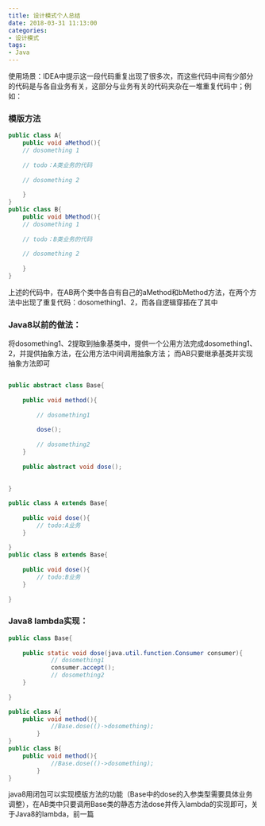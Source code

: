 ```yaml
---
title: 设计模式个人总结
date: 2018-03-31 11:13:00
categories:
- 设计模式
tags:
- Java
---  
```

使用场景：IDEA中提示这一段代码重复出现了很多次，而这些代码中间有少部分的代码是与各自业务有关，这部分与业务有关的代码夹杂在一堆重复代码中；例如：  
### 模版方法  
```java
public class A{
    public void aMethod(){
    // dosomething 1
    
    // todo：A类业务的代码
    
    // dosomething 2
    
    }
}
public class B{
    public void bMethod(){
    // dosomething 1
    
    // todo：B类业务的代码
    
    // dosomething 2
    
    }
}
```
上述的代码中，在AB两个类中各自有自己的aMethod和bMethod方法，在两个方法中出现了重复代码：dosomething1、2，而各自逻辑穿插在了其中  

### Java8以前的做法：
将dosomething1、2提取到抽象基类中，提供一个公用方法完成dosomething1、2，并提供抽象方法，在公用方法中间调用抽象方法； 而AB只要继承基类并实现抽象方法即可  
```java

public abstract class Base{
    
    public void method(){
        
        // dosomething1
        
        dose();
        
        // dosomething2
    }
    
    public abstract void dose();
    
    
}

public class A extends Base{
    
    public void dose(){
        // todo:A业务
    }
    
}
public class B extends Base{
    
    public void dose(){
        // todo:B业务
    }
    
}
```

### Java8 lambda实现：  
```java
public class Base{
    
    public static void dose(java.util.function.Consumer consumer){
            // dosomething1
            consumer.accept();
            // dosomething2
    }
    
}

public class A{
    public void method(){
            //Base.dose(()->dosomething);
        }
}
public class B{
    public void method(){
            //Base.dose(()->dosomething);
        }
}

```  
java8用闭包可以实现模版方法的功能（Base中的dose的入参类型需要具体业务调整），在AB类中只要调用Base类的静态方法dose并传入lambda的实现即可，关于Java8的lambda，前一篇